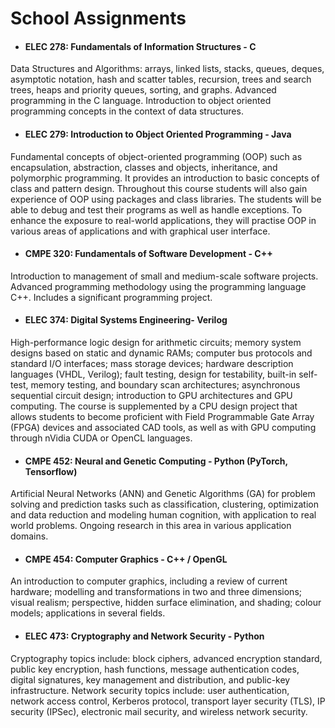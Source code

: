 # School Assignments

* #### ELEC 278: Fundamentals of Information Structures - C
Data Structures and Algorithms: arrays, linked lists, stacks, queues, deques, asymptotic notation, hash and scatter tables, recursion, trees and search trees, heaps and priority queues, sorting, and graphs. Advanced programming in the C language. Introduction to object oriented programming concepts in the context of data structures.


* #### ELEC 279: Introduction to Object Oriented Programming - Java
Fundamental concepts of object-oriented programming (OOP) such as encapsulation, abstraction, classes and objects, inheritance, and polymorphic programming. It provides an introduction to basic concepts of class and pattern design. Throughout this course students will also gain experience of OOP using packages and class libraries. The students will be able to debug and test their programs as well as handle exceptions. To enhance the exposure to real-world applications, they will practise OOP in various areas of applications and with graphical user interface. 

* #### CMPE 320: Fundamentals of Software Development - C++
Introduction to management of small and medium-scale software projects. Advanced programming methodology using the programming language C++. Includes a significant programming project.

* #### ELEC 374: Digital Systems Engineering- Verilog
High-performance logic design for arithmetic circuits; memory system designs based on static and dynamic RAMs; computer bus protocols and standard I/O interfaces; mass storage devices; hardware description languages (VHDL, Verilog); fault testing, design for testability, built-in self-test, memory testing, and boundary scan architectures; asynchronous sequential circuit design; introduction to GPU architectures and GPU computing. The course is supplemented by a CPU design project that allows students to become proficient with Field Programmable Gate Array (FPGA) devices and associated CAD tools, as well as with GPU computing through nVidia CUDA or OpenCL languages.

* #### CMPE 452: Neural and Genetic Computing - Python (PyTorch, Tensorflow)
Artificial Neural Networks (ANN) and Genetic Algorithms (GA) for problem solving and prediction tasks such as classification, clustering, optimization and data reduction and modeling human cognition, with application to real world problems. Ongoing research in this area in various application domains.

* #### CMPE 454: Computer Graphics - C++ / OpenGL
An introduction to computer graphics, including a review of current hardware; modelling and transformations in two and three dimensions; visual realism; perspective, hidden surface elimination, and shading; colour models; applications in several fields.

* #### ELEC 473: Cryptography and Network Security - Python
Cryptography topics include: block ciphers, advanced encryption standard, public key encryption, hash functions, message authentication codes, digital signatures, key management and distribution, and public-key infrastructure. Network security topics include: user authentication, network access control, Kerberos protocol, transport layer security (TLS), IP security (IPSec), electronic mail security, and wireless network security.